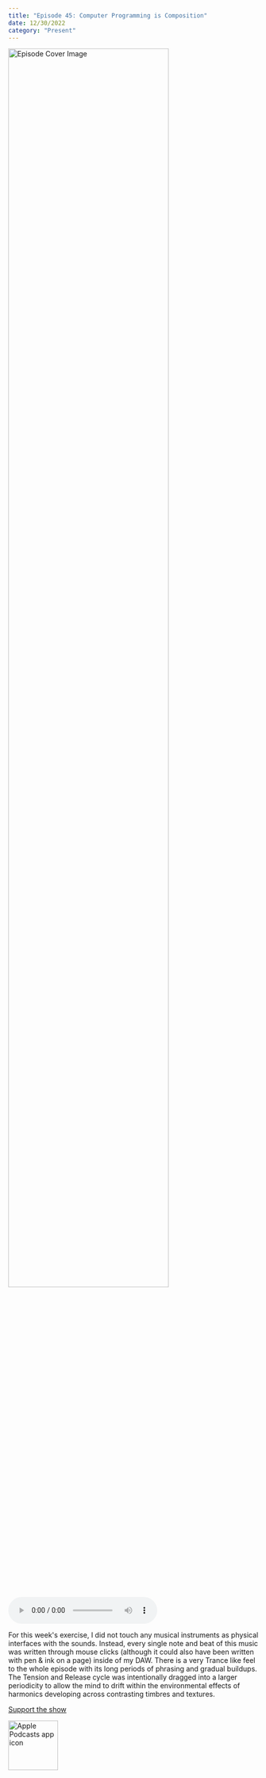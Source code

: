 ```yaml
---
title: "Episode 45: Computer Programming is Composition"
date: 12/30/2022
category: "Present"
---
```

<img src="https://artwork.captivate.fm/7c1e7730-6547-4ff0-99cd-a6144c155b2a/60854458c4d1acdf4e1c2f79c4137142d85d78e379bdafbd69bd34c85f5819ad.jpg" alt="Episode Cover Image" width=80%/>
<audio controls>
  <source src="https://podcasts.captivate.fm/media/041aecba-6fe2-48b2-abc0-020007def07c/11952209-episode-45-computer-programming-is-composition.mp3" type="audio/mpeg">
  Your browser does not support the audio element.
</audio>

<p>For this week&apos;s exercise, I did not touch any musical instruments as physical interfaces with the sounds. Instead, every single note and beat of this music was written through mouse clicks (although it could also have been written with pen &amp; ink on a page) inside of my DAW. There is a very Trance like feel to the whole episode with its long periods of phrasing and gradual buildups. The Tension and Release cycle was intentionally dragged into a larger periodicity to allow the mind to drift within the environmental effects of harmonics developing across contrasting timbres and textures. </p><a rel="payment" href="https://www.paypal.com/donate/?hosted_button_id=WX3GRUK5BHJLS">Support the show</a>

<a href="https://podcasts.apple.com/us/podcast/living-room-music/id1608791560?tscg=30200&itsct=podcast_box_appicon&ls=1&mttnsubad=1608791560" style="display: inline-block;"><img src="https://toolbox.marketingtools.apple.com/api/v2/badges/app-icon-podcasts/standard/en-us" alt="Apple Podcasts app icon" style="width: 100px; height: 100px; vertical-align: middle; object-fit: contain;" /></a>
    